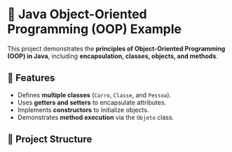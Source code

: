 # 🚗 Java Object-Oriented Programming (OOP) Example

This project demonstrates the **principles of Object-Oriented Programming (OOP) in Java**, including **encapsulation, classes, objects, and methods**.

## 📌 Features

- Defines **multiple classes** (`Carro`, `Classe`, and `Pessoa`).
- Uses **getters and setters** to encapsulate attributes.
- Implements **constructors** to initialize objects.
- Demonstrates **method execution** via the `Objeto` class.

## 📜 Project Structure
